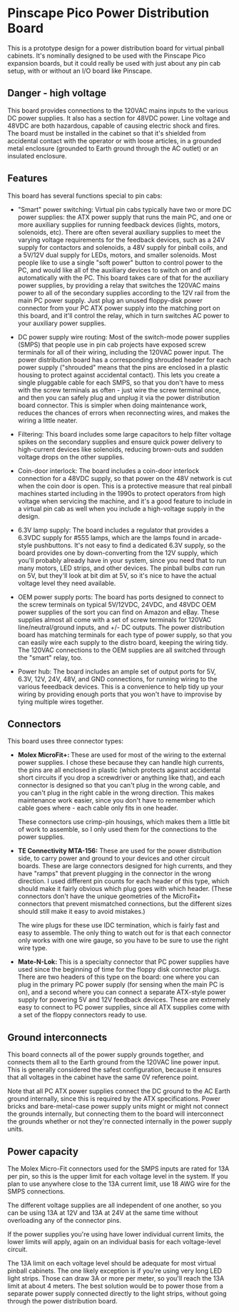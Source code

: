 # Pinscape Pico Power Distribution Board

This is a prototype design for a power distribution board for virtual
pinball cabinets.  It's nominally designed to be used with the
Pinscape Pico expansion boards, but it could really be used with just
about any pin cab setup, with or without an I/O board like Pinscape.

## Danger - high voltage

This board provides connections to the 120VAC mains inputs to the
various DC power supplies.  It also has a section for 48VDC power.
Line voltage and 48VDC are both hazardous, capable of causing electric
shock and fires.  The board must be installed in the cabinet so that
it's shielded from accidental contact with the operator or with loose
articles, in a grounded metal enclosure (grounded to Earth ground
through the AC outlet) or an insulated enclosure.


## Features

This board has several functions special to pin cabs:

* "Smart" power switching: Virtual pin cabs typically have two or
more DC power supplies: the ATX power supply that runs the main PC,
and one or more auxiliary supplies for running feedback devices
(lights, motors, solenoids, etc).  There are often several auxiliary
supplies to meet the varying voltage requirements for the feedback
devices, such as a 24V supply for contactors and solenoids, a 48V
supply for pinball coils, and a 5V/12V dual supply for LEDs, motors,
and smaller solenoids.  Most people like to use a single "soft power"
button to control power to the PC, and would like all of the auxiliary
devices to switch on and off automatically with the PC.  This board
takes care of that for the auxiliary power supplies, by providing a
relay that switches the 120VAC mains power to all of the secondary
supplies according to the 12V rail from the main PC power supply.
Just plug an unused floppy-disk power connector from your PC ATX
power supply into the matching port on this board, and it'll control
the relay, which in turn switches AC power to your auxiliary power
supplies.

* DC power supply wire routing: Most of the switch-mode power supplies
(SMPS) that people use in pin cab projects have exposed screw
terminals for all of their wiring, including the 120VAC power input.
The power distribution board has a corresponding shrouded header for
each power supply ("shrouded" means that the pins are enclosed in a
plastic housing to protect against accidental contact).  This lets you
create a single pluggable cable for each SMPS, so that you don't have
to mess with the screw terminals as often - just wire the screw
terminal once, and then you can safely plug and unplug it via the
power distribution board connector.  This is simpler when doing
maintenance work, reduces the chances of errors when reconnecting
wires, and makes the wiring a little neater.

* Filtering: This board includes some large capacitors to help filter
voltage spikes on the secondary supplies and ensure quick power
delivery to high-current devices like solenoids, reducing brown-outs
and sudden voltage drops on the other supplies.

* Coin-door interlock: The board includes a coin-door interlock
connection for a 48VDC supply, so that power on the 48V network is
cut when the coin door is open.  This is a protective measure that
real pinball machines started including in the 1990s to protect
operators from high voltage when servicing the machine, and it's
a good feature to include in a virtual pin cab as well when you
include a high-voltage supply in the design.

* 6.3V lamp supply: The board includes a regulator that provides a
6.3VDC supply for #555 lamps, which are the lamps found in
arcade-style pushbuttons.  It's not easy to find a dedicated 6.3V
supply, so the board provides one by down-converting from the 12V
supply, which you'll probably already have in your system, since you
need that to run many motors, LED strips, and other devices.  The
pinball bulbs *can* run on 5V, but they'll look at bit dim at 5V,
so it's nice to have the actual voltage level they need available.

* OEM power supply ports: The board has ports designed to connect
to the screw terminals on typical 5V/12VDC, 24VDC, and 48VDC OEM
power supplies of the sort you can find on Amazon and eBay.  These
supplies almost all come with a set of screw terminals for 120VAC
line/neutral/ground inputs, and +/- DC outputs.  The power distribution
board has matching terminals for each type of power supply, so that
you can easily wire each supply to the distro board, keeping the
wiring tidy.  The 120VAC connections to the OEM supplies are all
switched through the "smart" relay, too.

* Power hub: The board includes an ample set of output ports for 5V,
6.3V, 12V, 24V, 48V, and GND connections, for running wiring to the
various feeedback devices.  This is a convenience to help tidy up your
wiring by providing enough ports that you won't have to improvise by
tying multiple wires together.


## Connectors

This board uses three connector types:

* <b>Molex MicroFit+: </b> These are used for most of the wiring to
the external power supplies.  I chose these because they can handle
high currents, the pins are all enclosed in plastic (which protects
against accidental short circuits if you drop a screwdriver or
anything like that), and each connector is designed so that you can't
plug in the wrong cable, and you can't plug in the right cable in the
wrong direction.  This makes maintenance work easier, since you don't
have to remember which cable goes where - each cable only fits in one
header.
 
  These connectors use crimp-pin housings, which makes them a little bit
  of work to assemble, so I only used them for the connections to the
  power supplies.

* <b>TE Connectivity MTA-156:</b> These are used for the power
distribution side, to carry power and ground to your devices and other
circuit boards.  These are large connectors designed for high
currents, and they have "ramps" that prevent plugging in the connector
in the wrong direction.  I used different pin counts for each header
of this type, which should make it fairly obvious which plug goes with
which header.  (These connectors don't have the unique geometries of
the MicroFit+ connectors that prevent mismatched connections, but the
different sizes should still make it easy to avoid mistakes.)

  The wire plugs for these use IDC termination, which is fairly fast
  and easy to assemble.  The only thing to watch out for is that each
  connector only works with one wire gauge, so you have to be sure to
  use the right wire type.

* <b>Mate-N-Lok:</b> This is a specialty connector that PC power
supplies have used since the beginning of time for the floppy disk
connector plugs.  There are two headers of this type on the board: one
where you can plug in the primary PC power supply (for sensing when
the main PC is on), and a second where you can connect a separate
ATX-style power supply for powering 5V and 12V feedback devices.
These are extremely easy to connect to PC power supplies, since all
ATX supplies come with a set of the floppy connectors ready to use.




## Ground interconnects

This board connects all of the power supply grounds together, and
connects them all to the Earth ground from the 120VAC line power
input.  This is generally considered the safest configuration, because
it ensures that all voltages in the cabinet have the same 0V reference
point.

Note that all PC ATX power supplies connect the DC ground to the AC
Earth ground internally, since this is required by the ATX
specifications.  Power bricks and bare-metal-case power supply units
might or might not connect the grounds internally, but connecting them
to the board will interconnect the grounds whether or not they're
connected internally in the power supply units.


## Power capacity

The Molex Micro-Fit connectors used for the SMPS inputs are rated for
13A per pin, so this is the upper limit for each voltage level in the
system.  If you plan to use anywhere close to the 13A current limit,
use 18 AWG wire for the SMPS connections.

The different voltage supplies are all independent of one another, so
you can be using 13A at 12V and 13A at 24V at the same time without
overloading any of the connector pins.

If the power supplies you're using have lower individual current
limits, the lower limits will apply, again on an individual basis for
each voltage-level circuit.

The 13A limit on each voltage level should be adequate for most
virtual pinball cabinets.  The one likely exception is if you're using
very long LED light strips.  Those can draw 3A or more per meter, so
you'll reach the 13A limit at about 4 meters.  The best solution would
be to power those from a separate power supply connected directly to
the light strips, without going through the power distribution board.
